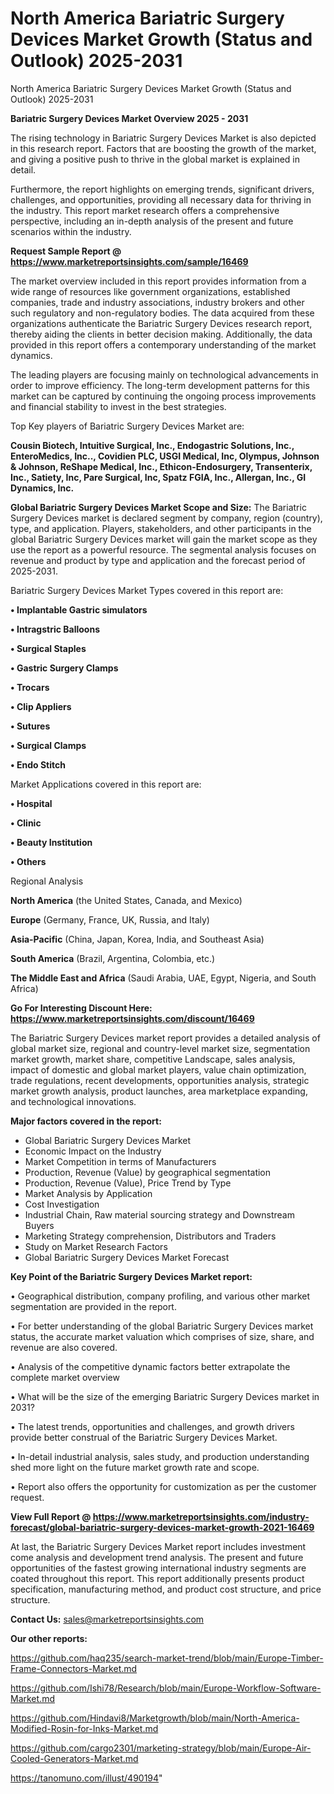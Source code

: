 # North America Bariatric Surgery Devices Market Growth (Status and Outlook) 2025-2031
North America Bariatric Surgery Devices Market Growth (Status and Outlook) 2025-2031

<Strong> Bariatric Surgery Devices Market Overview 2025 - 2031</strong>

The rising technology in Bariatric Surgery Devices Market is also depicted in this research report. Factors that are boosting the growth of the market, and giving a positive push to thrive in the global market is explained in detail.

Furthermore, the report highlights on emerging trends, significant drivers, challenges, and opportunities, providing all necessary data for thriving in the industry. This report market research offers a comprehensive perspective, including an in-depth analysis of the present and future scenarios within the industry.

<strong>Request Sample Report @ <a href=https://www.marketreportsinsights.com/sample/16469>https://www.marketreportsinsights.com/sample/16469</a></strong>

The market overview included in this report provides information from a wide range of resources like government organizations, established companies, trade and industry associations, industry brokers and other such regulatory and non-regulatory bodies. The data acquired from these organizations authenticate the Bariatric Surgery Devices research report, thereby aiding the clients in better decision making. Additionally, the data provided in this report offers a contemporary understanding of the market dynamics.

The leading players are focusing mainly on technological advancements in order to improve efficiency. The long-term development patterns for this market can be captured by continuing the ongoing process improvements and financial stability to invest in the best strategies.

Top Key players of Bariatric Surgery Devices Market are:

<strong>Cousin Biotech, Intuitive Surgical, Inc., Endogastric Solutions, Inc., EnteroMedics, Inc.., Covidien PLC, USGI Medical, Inc, Olympus, Johnson & Johnson, ReShape Medical, Inc., Ethicon-Endosurgery, Transenterix, Inc., Satiety, Inc, Pare Surgical, Inc, Spatz FGIA, Inc., Allergan, Inc., GI Dynamics, Inc.</strong>

<strong><b>Global Bariatric Surgery Devices Market Scope and Size:</b></strong>
The Bariatric Surgery Devices market is declared segment by company, region (country), type, and application. Players, stakeholders, and other participants in the global Bariatric Surgery Devices market will gain the market scope as they use the report as a powerful resource. The segmental analysis focuses on revenue and product by type and application and the forecast period of 2025-2031.

Bariatric Surgery Devices Market Types covered in this report are:

<strong>• Implantable Gastric simulators

• Intragstric Balloons

• Surgical Staples

• Gastric Surgery Clamps

• Trocars

• Clip Appliers

• Sutures

• Surgical Clamps

• Endo Stitch</strong>

Market Applications covered in this report are:

<strong>• Hospital

• Clinic

• Beauty Institution

• Others</strong> 

Regional Analysis

<strong>North America</strong> (the United States, Canada, and Mexico)

<strong>Europe</strong> (Germany, France, UK, Russia, and Italy)

<strong>Asia-Pacific</strong> (China, Japan, Korea, India, and Southeast Asia)

<strong>South America</strong> (Brazil, Argentina, Colombia, etc.)

<strong>The Middle East and Africa</strong> (Saudi Arabia, UAE, Egypt, Nigeria, and South Africa)

<strong>Go For Interesting Discount Here: <a href=https://www.marketreportsinsights.com/discount/16469>https://www.marketreportsinsights.com/discount/16469</a></strong>

The Bariatric Surgery Devices market report provides a detailed analysis of global market size, regional and country-level market size, segmentation market growth, market share, competitive Landscape, sales analysis, impact of domestic and global market players, value chain optimization, trade regulations, recent developments, opportunities analysis, strategic market growth analysis, product launches, area marketplace expanding, and technological innovations.

<strong><b>Major factors covered in the report:</b></strong>
<ul>
  <li>Global Bariatric Surgery Devices Market </li>
  <li>Economic Impact on the Industry</li>
  <li>Market Competition in terms of Manufacturers</li>
  <li>Production, Revenue (Value) by geographical segmentation</li>
  <li>Production, Revenue (Value), Price Trend by Type</li>
  <li>Market Analysis by Application</li>
  <li>Cost Investigation</li>
  <li>Industrial Chain, Raw material sourcing strategy and Downstream Buyers</li>
  <li>Marketing Strategy comprehension, Distributors and Traders</li>
  <li>Study on Market Research Factors</li>
  <li>Global Bariatric Surgery Devices Market Forecast</li>
</ul>

<strong><b>Key Point of the Bariatric Surgery Devices Market report:</b></strong>

• Geographical distribution, company profiling, and various other market segmentation are provided in the report.

• For better understanding of the global Bariatric Surgery Devices market status, the accurate market valuation which comprises of size, share, and revenue are also covered.

• Analysis of the competitive dynamic factors better extrapolate the complete market overview

• What will be the size of the emerging Bariatric Surgery Devices market in 2031?

• The latest trends, opportunities and challenges, and growth drivers provide better construal of the Bariatric Surgery Devices Market.

• In-detail industrial analysis, sales study, and production understanding shed more light on the future market growth rate and scope.

• Report also offers the opportunity for customization as per the customer request.

<strong><b>View Full Report @ <a href=https://www.marketreportsinsights.com/industry-forecast/global-bariatric-surgery-devices-market-growth-2021-16469>https://www.marketreportsinsights.com/industry-forecast/global-bariatric-surgery-devices-market-growth-2021-16469</a></b></strong>


At last, the Bariatric Surgery Devices Market report includes investment come analysis and development trend analysis. The present and future opportunities of the fastest growing international industry segments are coated throughout this report. This report additionally presents product specification, manufacturing method, and product cost structure, and price structure.

<strong>Contact Us:</strong>
sales@marketreportsinsights.com

<strong>Our other reports:</strong>

<a href=https://github.com/haq235/search-market-trend/blob/main/Europe-Timber-Frame-Connectors-Market.md>https://github.com/haq235/search-market-trend/blob/main/Europe-Timber-Frame-Connectors-Market.md</a>

<a href=https://github.com/Ishi78/Research/blob/main/Europe-Workflow-Software-Market.md>https://github.com/Ishi78/Research/blob/main/Europe-Workflow-Software-Market.md</a>

<a href=https://github.com/Hindavi8/Marketgrowth/blob/main/North-America-Modified-Rosin-for-Inks-Market.md>https://github.com/Hindavi8/Marketgrowth/blob/main/North-America-Modified-Rosin-for-Inks-Market.md</a>

<a href=https://github.com/cargo2301/marketing-strategy/blob/main/Europe-Air-Cooled-Generators-Market.md>https://github.com/cargo2301/marketing-strategy/blob/main/Europe-Air-Cooled-Generators-Market.md</a>

<a href=https://tanomuno.com/illust/490194>https://tanomuno.com/illust/490194</a>"
